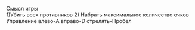 Смысл игры  
 1)Убить всех противников 
 2) Набрать максимальное количество очков 
 Управление 
 влево-A 
 вправо-D 
 стрелять-Пробел 
    

